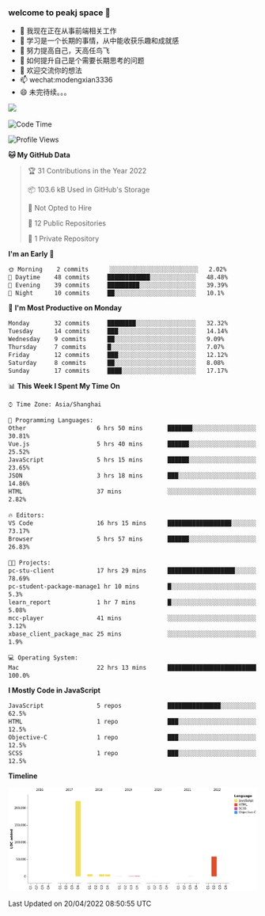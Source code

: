 ### welcome to peakj space 👋



- 🔭 我现在正在从事前端相关工作
- 🌱 学习是一个长期的事情，从中能收获乐趣和成就感
- 👯 努力提高自己，天高任鸟飞
- 🤔 如何提升自己是个需要长期思考的问题
- 💬 欢迎交流你的想法
- 📫 wechat:modengxian3336
- 😄 未完待续。。。

![](https://s2.ax1x.com/2019/06/28/ZKxc4J.jpg)

<!--START_SECTION:waka-->
![Code Time](http://img.shields.io/badge/Code%20Time-1%2C100%20hrs%201%20min-blue)

![Profile Views](http://img.shields.io/badge/Profile%20Views-0-blue)

**🐱 My GitHub Data** 

> 🏆 31 Contributions in the Year 2022
 > 
> 📦 103.6 kB Used in GitHub's Storage 
 > 
> 🚫 Not Opted to Hire
 > 
> 📜 12 Public Repositories 
 > 
> 🔑 1 Private Repository 
 > 
**I'm an Early 🐤** 

```text
🌞 Morning    2 commits      ░░░░░░░░░░░░░░░░░░░░░░░░░   2.02% 
🌆 Daytime    48 commits     ████████████░░░░░░░░░░░░░   48.48% 
🌃 Evening    39 commits     █████████░░░░░░░░░░░░░░░░   39.39% 
🌙 Night      10 commits     ██░░░░░░░░░░░░░░░░░░░░░░░   10.1%

```
📅 **I'm Most Productive on Monday** 

```text
Monday       32 commits     ████████░░░░░░░░░░░░░░░░░   32.32% 
Tuesday      14 commits     ███░░░░░░░░░░░░░░░░░░░░░░   14.14% 
Wednesday    9 commits      ██░░░░░░░░░░░░░░░░░░░░░░░   9.09% 
Thursday     7 commits      █░░░░░░░░░░░░░░░░░░░░░░░░   7.07% 
Friday       12 commits     ███░░░░░░░░░░░░░░░░░░░░░░   12.12% 
Saturday     8 commits      ██░░░░░░░░░░░░░░░░░░░░░░░   8.08% 
Sunday       17 commits     ████░░░░░░░░░░░░░░░░░░░░░   17.17%

```


📊 **This Week I Spent My Time On** 

```text
⌚︎ Time Zone: Asia/Shanghai

💬 Programming Languages: 
Other                    6 hrs 50 mins       ███████░░░░░░░░░░░░░░░░░░   30.81% 
Vue.js                   5 hrs 40 mins       ██████░░░░░░░░░░░░░░░░░░░   25.52% 
JavaScript               5 hrs 15 mins       ██████░░░░░░░░░░░░░░░░░░░   23.65% 
JSON                     3 hrs 18 mins       ███░░░░░░░░░░░░░░░░░░░░░░   14.86% 
HTML                     37 mins             ░░░░░░░░░░░░░░░░░░░░░░░░░   2.82%

🔥 Editors: 
VS Code                  16 hrs 15 mins      ██████████████████░░░░░░░   73.17% 
Browser                  5 hrs 57 mins       ██████░░░░░░░░░░░░░░░░░░░   26.83%

🐱‍💻 Projects: 
pc-stu-client            17 hrs 29 mins      ███████████████████░░░░░░   78.69% 
pc-student-package-manage1 hr 10 mins        █░░░░░░░░░░░░░░░░░░░░░░░░   5.3% 
learn_report             1 hr 7 mins         █░░░░░░░░░░░░░░░░░░░░░░░░   5.08% 
mcc-player               41 mins             ░░░░░░░░░░░░░░░░░░░░░░░░░   3.12% 
xbase_client_package_mac 25 mins             ░░░░░░░░░░░░░░░░░░░░░░░░░   1.9%

💻 Operating System: 
Mac                      22 hrs 13 mins      █████████████████████████   100.0%

```

**I Mostly Code in JavaScript** 

```text
JavaScript               5 repos             ███████████████░░░░░░░░░░   62.5% 
HTML                     1 repo              ███░░░░░░░░░░░░░░░░░░░░░░   12.5% 
Objective-C              1 repo              ███░░░░░░░░░░░░░░░░░░░░░░   12.5% 
SCSS                     1 repo              ███░░░░░░░░░░░░░░░░░░░░░░   12.5%

```


**Timeline**

![Chart not found](https://raw.githubusercontent.com/PeakJ/PeakJ/master/charts/bar_graph.png) 


 Last Updated on 20/04/2022 08:50:55 UTC
<!--END_SECTION:waka-->
